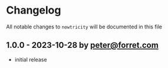 # Changelog

All notable changes to `nowtricity` will be documented in this file

## 1.0.0 - 2023-10-28 by peter@forret.com

- initial release
